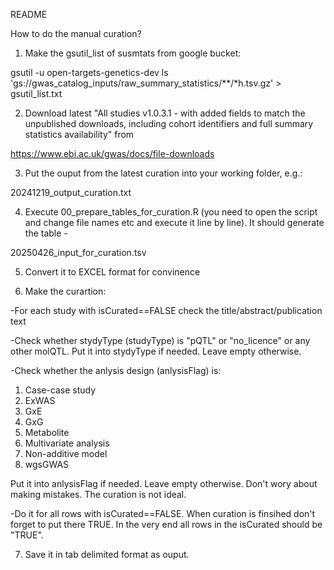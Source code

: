 README

How to do the manual curation?

1. Make the gsutil_list of susmtats from google bucket:

gsutil -u open-targets-genetics-dev ls 'gs://gwas_catalog_inputs/raw_summary_statistics/**/*h.tsv.gz' > gsutil_list.txt

2. Download latest "All studies v1.0.3.1 - with added fields to match the unpublished downloads, including cohort identifiers and full summary statistics availability" from

https://www.ebi.ac.uk/gwas/docs/file-downloads

3. Put the ouput from the latest curation into your working folder, e.g.:

20241219_output_curation.txt

4. Execute 00_prepare_tables_for_curation.R (you need to open the script and change file names etc and execute it line by line). It should generate the table -

20250426_input_for_curation.tsv

5. Convert it to EXCEL format for convinence

6. Make the curartion:

-For each study with isCurated==FALSE check the title/abstract/publication text

-Check whether stydyType (studyType) is "pQTL" or "no_licence" or any other molQTL. Put it into stydyType if needed. Leave empty otherwise.

-Check whether the anlysis design (anlysisFlag) is:

1. Case-case study
2. ExWAS
3. GxE
4. GxG
5. Metabolite
6. Multivariate analysis
7. Non-additive model
8. wgsGWAS

Put it into anlysisFlag if needed. Leave empty otherwise. Don't wory about making mistakes. The curation is not ideal.

-Do it for all rows with isCurated==FALSE. When curation is finsihed don't forget to put there TRUE.
In the very end all rows in the isCurated should be "TRUE".

7. Save it in tab delimited format as ouput.
